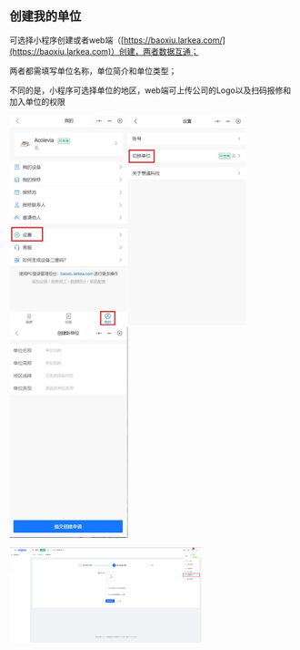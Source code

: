 ## 创建我的单位

可选择小程序创建或者web端（[https://baoxiu.larkea.com/](https://baoxiu.larkea.com)）创建，两者数据互通；

两者都需填写单位名称，单位简介和单位类型；

不同的是，小程序可选择单位的地区，web端可上传公司的Logo以及扫码报修和加入单位的权限

<img src="../.vuepress/public/f62358e8f8c2f5e55617196852f61932.jpeg" style="zoom: 50%;" /><img src="../.vuepress/public/dbc7d1d922919501bd930b52fd9f6ddb.jpeg" style="zoom: 50%;" /><img src="../.vuepress/public/64dbb0f225c21793705710fabff81c6f.jpeg" style="zoom: 50%;" />

<img src="../.vuepress/public/5f419d2533679e14d27bea66f5b55572.png" style="zoom: 33%;" />



